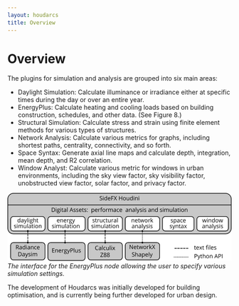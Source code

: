 ```yaml
---
layout: houdarcs
title: Overview
---
```


# Overview

The plugins for simulation and analysis are grouped into six main areas:

- Daylight Simulation: Calculate illuminance or irradiance either at specific times during the day or over an entire year.
- EnergyPlus: Calculate heating and cooling loads based on building construction, schedules, and other data. (See Figure 8.)
- Structural Simulation: Calculate stress and strain using finite element methods for various types of structures.
- Network Analysis: Calculate various metrics for graphs, including shortest paths, centrality, connectivity, and so forth.
- Space Syntax: Generate axial line maps and calculate depth, integration, mean depth, and R2 correlation.
- Window Analyst: Calculate various metric for windows in urban environments, including the sky view factor, sky visibility factor, unobstructed view factor, solar factor, and privacy factor.

![Houdarcs](./assets/images/houdarcs.png)
*The interface for the EnergyPlus node allowing the user to specify various simulation settings.*

The development of Houdarcs was initially developed for building optimisation, and is currently being further developed for urban design.



